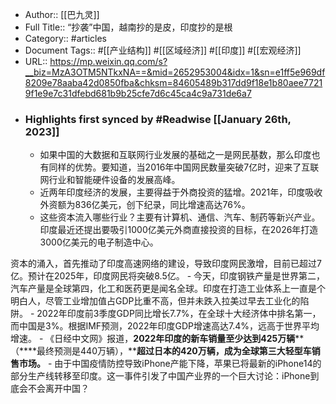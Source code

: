 - Author:: [[巴九灵]]
- Full Title:: “抄袭”中国，越南抄的是皮，印度抄的是根
- Category:: #articles
- Document Tags:: #[[产业结构]] #[[区域经济]] #[[印度]] #[[宏观经济]]
- URL:: https://mp.weixin.qq.com/s?__biz=MzA3OTM5NTkxNA==&mid=2652953004&idx=1&sn=e1ff5e969df8209e78aaba42d0850fba&chksm=84605489b317dd9f18e1b80aee77219f1e9e7c31dfebd681b9b25cfe7d6c45ca4c9a731de6a7
- ### Highlights first synced by #Readwise [[January 26th, 2023]]
    - 如果中国的大数据和互联网行业发展的基础之一是网民基数，那么印度也有同样的优势。要知道，当2016年中国网民数量突破7亿时，迎来了互联网行业和智能硬件设备的发展高峰。
    - 近两年印度经济的发展，主要得益于外商投资的猛增。2021年，印度吸收外资额为836亿美元，创下纪录，同比增速高达76%。
    - 这些资本流入哪些行业？主要有计算机、通信、汽车、制药等新兴产业。印度最近还提出要吸引1000亿美元外商直接投资的目标，在2026年打造3000亿美元的电子制造中心。

  


资本的涌入，首先推动了印度高速网络的建设，导致印度网民激增，目前已超过7亿。预计在2025年，印度网民将突破8.5亿。
    - 今天，印度钢铁产量是世界第二，汽车产量是全球第四，化工和医药更是闻名全球。印度在打造工业体系上一直是个明白人，尽管工业增加值占GDP比重不高，但并未跌入拉美过早去工业化的陷阱。
    - 2022年印度前3季度GDP同比增长7.7%，在全球十大经济体中排名第一，而中国是3%。根据IMF预测，2022年印度GDP增速高达7.4%，远高于世界平均增速。
    - 《日经中文网》报道，**2022年印度的新车销量至少达到425万辆****（****最终预测是440万辆），****超过日本的420万辆，成为全球第三大轻型车销售市场。**
    - 由于中国疫情防控导致iPhone产能下降，苹果已将最新的iPhone14的部分生产线转移至印度。这一事件引发了中国产业界的一个巨大讨论：iPhone到底会不会离开中国？
